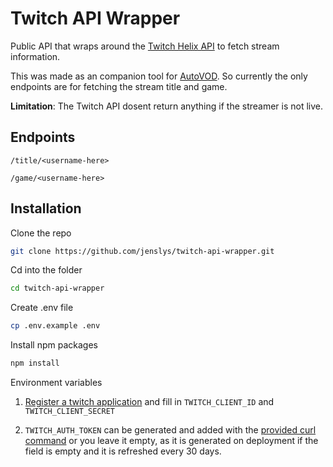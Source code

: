 # Twitch API Wrapper

Public API that wraps around the [Twitch Helix API](https://dev.twitch.tv/docs/api/) to fetch stream information.

This was made as an companion tool for [AutoVOD](https://github.com/jenslys/autovod). So currently the only endpoints are for fetching the stream title and game.

**Limitation**: The Twitch API dosent return anything if the streamer is not live.

## Endpoints

`/title/<username-here>`

`/game/<username-here>`

## Installation

Clone the repo

```bash
git clone https://github.com/jenslys/twitch-api-wrapper.git
```

Cd into the folder

```bash
cd twitch-api-wrapper
```

Create .env file

```bash
cp .env.example .env
```

Install npm packages

```bash
npm install
```

Environment variables

1. [Register a twitch application](https://dev.twitch.tv/docs/authentication/register-app) and fill in `TWITCH_CLIENT_ID` and `TWITCH_CLIENT_SECRET`

2. `TWITCH_AUTH_TOKEN` can be generated and added with the [provided curl command](https://dev.twitch.tv/docs/api/get-started#get-an-oauth-token) or you leave it empty, as it is generated on deployment if the field is empty and it is refreshed every 30 days.
